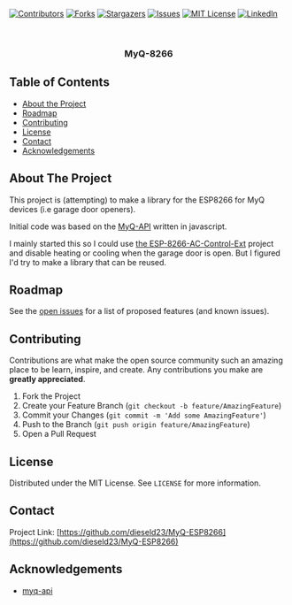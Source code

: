 
<!-- PROJECT SHIELDS -->
<!--
*** I'm using markdown "reference style" links for readability.
*** Reference links are enclosed in brackets [ ] instead of parentheses ( ).
*** See the bottom of this document for the declaration of the reference variables
*** for contributors-url, forks-url, etc. This is an optional, concise syntax you may use.
*** https://www.markdownguide.org/basic-syntax/#reference-style-links
-->
[![Contributors][contributors-shield]][contributors-url]
[![Forks][forks-shield]][forks-url]
[![Stargazers][stars-shield]][stars-url]
[![Issues][issues-shield]][issues-url]
[![MIT License][license-shield]][license-url]
[![LinkedIn][linkedin-shield]][linkedin-url]



<!-- PROJECT LOGO -->
<br />
<p align="center">
  <h3 align="center">MyQ-8266</h3>
</p>



<!-- TABLE OF CONTENTS -->
## Table of Contents

* [About the Project](#about-the-project)
* [Roadmap](#roadmap)
* [Contributing](#contributing)
* [License](#license)
* [Contact](#contact)
* [Acknowledgements](#acknowledgements)



<!-- ABOUT THE PROJECT -->
## About The Project

This project is (attempting) to make a library for the ESP8266 for MyQ devices (i.e garage door openers). 

Initial code was based on the [MyQ-API](https://github.com/thomasmunduchira/myq-api) written in javascript.

I mainly started this so I could use [the ESP-8266-AC-Control-Ext](https://github.com/dieseld23/ESP8266-AC-Controller-Ext) project and disable heating or cooling when the garage door is open. But I figured I'd try to make a library that can be reused.

<!-- ROADMAP -->
## Roadmap

See the [open issues](https://github.com/dieseld23/MyQ-ESP8266/issues) for a list of proposed features (and known issues).



<!-- CONTRIBUTING -->
## Contributing

Contributions are what make the open source community such an amazing place to be learn, inspire, and create. Any contributions you make are **greatly appreciated**.

1. Fork the Project
2. Create your Feature Branch (`git checkout -b feature/AmazingFeature`)
3. Commit your Changes (`git commit -m 'Add some AmazingFeature'`)
4. Push to the Branch (`git push origin feature/AmazingFeature`)
5. Open a Pull Request



<!-- LICENSE -->
## License

Distributed under the MIT License. See `LICENSE` for more information.



<!-- CONTACT -->
## Contact

Project Link: [https://github.com/dieseld23/MyQ-ESP8266](https://github.com/dieseld23/MyQ-ESP8266)



<!-- ACKNOWLEDGEMENTS -->
## Acknowledgements
* [myq-api](https://github.com/thomasmunduchira/myq-api)



<!-- MARKDOWN LINKS & IMAGES -->
<!-- https://www.markdownguide.org/basic-syntax/#reference-style-links -->
[contributors-shield]: https://img.shields.io/github/contributors/dieseld23/MyQ-ESP8266.svg?style=flat-square
[contributors-url]: https://github.com/dieseld23/MyQ-ESP8266/graphs/contributors
[forks-shield]: https://img.shields.io/github/forks/dieseld23/MyQ-ESP8266.svg?style=flat-square
[forks-url]: https://github.com/dieseld23/MyQ-ESP8266/network/members
[stars-shield]: https://img.shields.io/github/stars/dieseld23/MyQ-ESP8266.svg?style=flat-square
[stars-url]: https://github.com/dieseld23/MyQ-ESP8266/stargazers
[issues-shield]: https://img.shields.io/github/issues/dieseld23/MyQ-ESP8266.svg?style=flat-square
[issues-url]: https://github.com/dieseld23/MyQ-ESP8266/issues
[license-shield]: https://img.shields.io/github/license/dieseld23/MyQ-ESP8266.svg?style=flat-square
[license-url]: https://github.com/dieseld23/MyQ-ESP8266/blob/master/LICENSE.txt
[linkedin-shield]: https://img.shields.io/badge/-LinkedIn-black.svg?style=flat-square&logo=linkedin&colorB=555
[linkedin-url]: https://linkedin.com/in/dan-maslach-b5b1b857/
